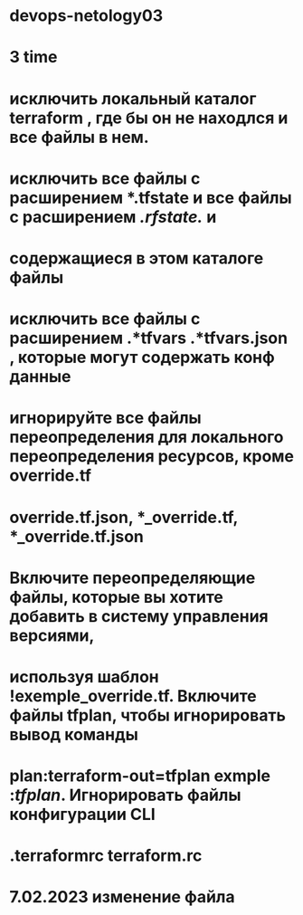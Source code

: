 # devops-netology03
# 3 time 
# исключить локальный каталог terraform , где бы он не находлся и все файлы в нем.
# исключить все файлы с расширением *.tfstate и все файлы с расширением *.rfstate.* и
# содержащиеся в этом каталоге файлы
# исключить все файлы с расширением .*tfvars .*tfvars.json , которые могут содержать конф данные
# игнорируйте все файлы переопределения для локального переопределения ресурсов, кроме override.tf
# override.tf.json, *_override.tf, *_override.tf.json
# Включите переопределяющие файлы, которые вы хотите добавить в систему управления версиями,
# используя шаблон !exemple_override.tf. Включите файлы tfplan, чтобы игнорировать вывод команды
# plan:terraform-out=tfplan exmple :*tfplan*. Игнорировать файлы конфигурации CLI
# .terraformrc terraform.rc
#
#
# 7.02.2023 изменение файла
